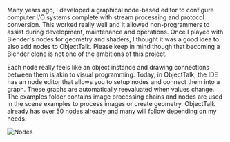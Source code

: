 Many years ago, I developed a graphical node-based editor to configure
computer I/O systems complete with stream processing and protocol
conversion. This worked really well and it allowed non-programmers
to assist during development, maintenance and operations. Once I played
with Blender's nodes for geometry and shaders, I thought it was a good
idea to also add nodes to ObjectTalk. Please keep in mind though that
becoming a Blender clone is not one of the ambitions of this project.

Each node really feels like an object instance and drawing connections
between them is akin to visual programming. Today, in ObjectTalk, the
IDE has an node editor that allows you to setup nodes and connect them
into a graph. These graphs are automatically reevaluated when values
change. The examples folder contains image processing chains and nodes
are used in the scene examples to process images or create geometry.
ObjectTalk already has over 50 nodes already and many will follow
depending on my needs.

![Nodes](img/nodes.png#center)
